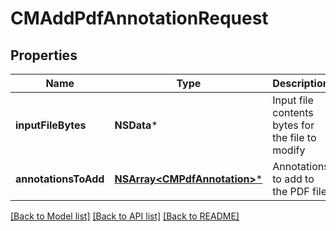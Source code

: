 # CMAddPdfAnnotationRequest

## Properties
Name | Type | Description | Notes
------------ | ------------- | ------------- | -------------
**inputFileBytes** | **NSData*** | Input file contents bytes for the file to modify | [optional] 
**annotationsToAdd** | [**NSArray&lt;CMPdfAnnotation&gt;***](CMPdfAnnotation.md) | Annotations to add to the PDF file | [optional] 

[[Back to Model list]](../README.md#documentation-for-models) [[Back to API list]](../README.md#documentation-for-api-endpoints) [[Back to README]](../README.md)


